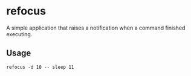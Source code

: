# refocus

A simple application that raises a notification when a command finished executing.

## Usage

```shell
refocus -d 10 -- sleep 11
```